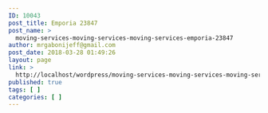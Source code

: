 ```yaml
---
ID: 10043
post_title: Emporia 23847
post_name: >
  moving-services-moving-services-moving-services-emporia-23847
author: mrgabonijeff@gmail.com
post_date: 2018-03-28 01:49:26
layout: page
link: >
  http://localhost/wordpress/moving-services-moving-services-moving-services-emporia-23847/
published: true
tags: [ ]
categories: [ ]
---
```

